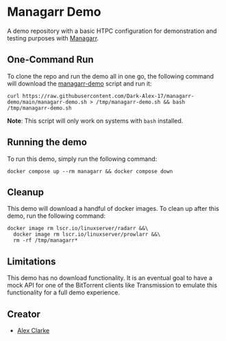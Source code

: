 # Managarr Demo
A demo repository with a basic HTPC configuration for demonstration and testing purposes with [Managarr](https://github.com/Dark-Alex-17/managarr).

## One-Command Run
To clone the repo and run the demo all in one go, the following command will download the [managarr-demo](./managarr-demo.sh) script and run it:
```shell
curl https://raw.githubusercontent.com/Dark-Alex-17/managarr-demo/main/managarr-demo.sh > /tmp/managarr-demo.sh && bash /tmp/managarr-demo.sh
```

**Note**: This script will only work on systems with `bash` installed.

## Running the demo
To run this demo, simply run the following command:

```shell
docker compose up --rm managarr && docker compose down
```

## Cleanup
This demo will download a handful of docker images. To clean up after this demo, run the following command:

```shell
docker image rm lscr.io/linuxserver/radarr &&\
  docker image rm lscr.io/linuxserver/prowlarr &&\
  rm -rf /tmp/managarr*
```

## Limitations
This demo has no download functionality. It is an eventual goal to have a mock API for one of the BitTorrent clients like Transmission
to emulate this functionality for a full demo experience.

## Creator
* [Alex Clarke](https://github.com/Dark-Alex-17)

